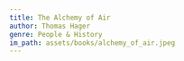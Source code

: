 ```yaml
---
title: The Alchemy of Air
author: Thomas Hager
genre: People & History
im_path: assets/books/alchemy_of_air.jpeg
---
```

